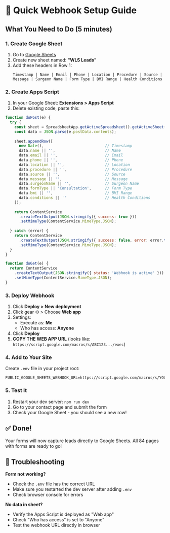 # 🚀 Quick Webhook Setup Guide

## What You Need to Do (5 minutes)

### 1. Create Google Sheet
1. Go to [Google Sheets](https://sheets.google.com)
2. Create new sheet named: **"WLS Leads"**
3. Add these headers in Row 1:
   ```
   Timestamp | Name | Email | Phone | Location | Procedure | Source | Message | Surgeon Name | Form Type | BMI Range | Health Conditions
   ```

### 2. Create Apps Script
1. In your Google Sheet: **Extensions > Apps Script**
2. Delete existing code, paste this:

```javascript
function doPost(e) {
  try {
    const sheet = SpreadsheetApp.getActiveSpreadsheet().getActiveSheet();
    const data = JSON.parse(e.postData.contents);
    
    sheet.appendRow([
      new Date(),                           // Timestamp
      data.name || '',                      // Name
      data.email || '',                     // Email
      data.phone || '',                     // Phone
      data.location || '',                  // Location
      data.procedure || '',                 // Procedure
      data.source || '',                    // Source
      data.message || '',                   // Message
      data.surgeonName || '',               // Surgeon Name
      data.formType || 'Consultation',      // Form Type
      data.bmi || '',                       // BMI Range
      data.conditions || ''                 // Health Conditions
    ]);
    
    return ContentService
      .createTextOutput(JSON.stringify({ success: true }))
      .setMimeType(ContentService.MimeType.JSON);
      
  } catch (error) {
    return ContentService
      .createTextOutput(JSON.stringify({ success: false, error: error.toString() }))
      .setMimeType(ContentService.MimeType.JSON);
  }
}

function doGet(e) {
  return ContentService
    .createTextOutput(JSON.stringify({ status: 'Webhook is active' }))
    .setMimeType(ContentService.MimeType.JSON);
}
```

### 3. Deploy Webhook
1. Click **Deploy > New deployment**
2. Click gear ⚙️ > Choose **Web app**
3. Settings:
   - Execute as: **Me**
   - Who has access: **Anyone**
4. Click **Deploy**
5. **COPY THE WEB APP URL** (looks like: `https://script.google.com/macros/s/ABC123.../exec`)

### 4. Add to Your Site
Create `.env` file in your project root:
```
PUBLIC_GOOGLE_SHEETS_WEBHOOK_URL=https://script.google.com/macros/s/YOUR_ACTUAL_URL_HERE/exec
```

### 5. Test It
1. Restart your dev server: `npm run dev`
2. Go to your contact page and submit the form
3. Check your Google Sheet - you should see a new row!

## ✅ Done!

Your forms will now capture leads directly to Google Sheets. All 84 pages with forms are ready to go!

## 🔧 Troubleshooting

**Form not working?**
- Check the `.env` file has the correct URL
- Make sure you restarted the dev server after adding `.env`
- Check browser console for errors

**No data in sheet?**
- Verify the Apps Script is deployed as "Web app"
- Check "Who has access" is set to "Anyone"
- Test the webhook URL directly in browser
